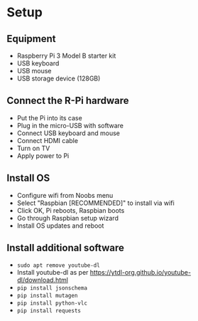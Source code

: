 # Setup

## Equipment

* Raspberry Pi 3 Model B starter kit
* USB keyboard
* USB mouse
* USB storage device (128GB)

## Connect the R-Pi hardware

* Put the Pi into its case
* Plug in the micro-USB with software
* Connect USB keyboard and mouse
* Connect HDMI cable
* Turn on TV
* Apply power to Pi

## Install OS

* Configure wifi from Noobs menu
* Select "Raspbian [RECOMMENDED]" to install via wifi
* Click OK, Pi reboots, Raspbian boots
* Go through Raspbian setup wizard
* Install OS updates and reboot

## Install additional software

* `sudo apt remove youtube-dl`
* Install youtube-dl as per <https://ytdl-org.github.io/youtube-dl/download.html>
* `pip install jsonschema`
* `pip install mutagen`
* `pip install python-vlc`
* `pip install requests`
